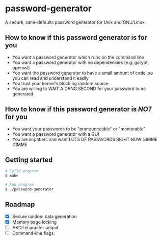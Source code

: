 # password-generator

A secure, sane-defaults password generator for Unix and GNU/Linux.

## How to know if this password generator is for you

 - You want a password generator which runs on the command line
 - You want a password generator with no dependencies (e.g. gcrypt, openssl)
 - You want the password generator to have a small amount of code, so you can read and understand it easily
 - You trust your kernel's blocking random source
 - You are willing to WAIT A DANG SECOND for your password to be generated

## How to know if this password generator is *NOT* for you

 - You want your passwords to be "pronounceable" or "memorable"
 - You want a password generator with a GUI
 - You are impatient and want LOTS OF PASSWORDS RIGHT NOW GIMME GIMME

## Getting started

```bash
# Build program
$ make

# Run program
$ ./password-generator
```

## Roadmap

 - [x] Secure random data generation
 - [x] Memory page locking
 - [ ] ASCII character output
 - [ ] Command-line flags
